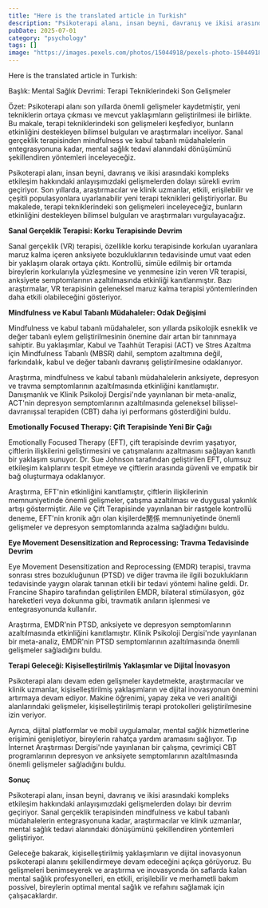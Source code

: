```yaml
---
title: "Here is the translated article in Turkish"
description: "Psikoterapi alanı, insan beyni, davranış ve ikisi arasındaki kompleks etkileşim hakkındaki anlayışımızdaki gelişmelerden dolayı sürekli evrim geçiriyo..."
pubDate: 2025-07-01
category: "psychology"
tags: []
image: "https://images.pexels.com/photos/15044918/pexels-photo-15044918.jpeg?auto=compress&cs=tinysrgb&h=650&w=940"
---
```


Here is the translated article in Turkish:

Başlık: Mental Sağlık Devrimi: Terapi Tekniklerindeki Son Gelişmeler

Özet: Psikoterapi alanı son yıllarda önemli gelişmeler kaydetmiştir, yeni tekniklerin ortaya çıkması ve mevcut yaklaşımların geliştirilmesi ile birlikte. Bu makale, terapi tekniklerindeki son gelişmeleri keşfediyor, bunların etkinliğini destekleyen bilimsel bulguları ve araştırmaları inceliyor. Sanal gerçeklik terapisinden mindfulness ve kabul tabanlı müdahalelerin entegrasyonuna kadar, mental sağlık tedavi alanındaki dönüşümünü şekillendiren yöntemleri inceleyeceğiz.

Psikoterapi alanı, insan beyni, davranış ve ikisi arasındaki kompleks etkileşim hakkındaki anlayışımızdaki gelişmelerden dolayı sürekli evrim geçiriyor. Son yıllarda, araştırmacılar ve klinik uzmanlar, etkili, erişilebilir ve çeşitli populasyonlara uyarlanabilir yeni terapi teknikleri geliştiriyorlar. Bu makalede, terapi tekniklerindeki son gelişmeleri inceleyeceğiz, bunların etkinliğini destekleyen bilimsel bulguları ve araştırmaları vurgulayacağız.

**Sanal Gerçeklik Terapisi: Korku Terapisinde Devrim**

Sanal gerçeklik (VR) terapisi, özellikle korku terapisinde korkulan uyaranlara maruz kalma içeren anksiyete bozukluklarının tedavisinde umut vaat eden bir yaklaşım olarak ortaya çıktı. Kontrollü, simüle edilmiş bir ortamda bireylerin korkularıyla yüzleşmesine ve yenmesine izin veren VR terapisi, anksiyete semptomlarının azaltılmasında etkinliği kanıtlanmıştır. Bazı araştırmalar, VR terapisinin geleneksel maruz kalma terapisi yöntemlerinden daha etkili olabileceğini gösteriyor.

**Mindfulness ve Kabul Tabanlı Müdahaleler: Odak Değişimi**

Mindfulness ve kabul tabanlı müdahaleler, son yıllarda psikolojik esneklik ve değer tabanlı eylem geliştirilmesinin önemine dair artan bir tanınmaya sahiptir. Bu yaklaşımlar, Kabul ve Taahhüt Terapisi (ACT) ve Stres Azaltma için Mindfulness Tabanlı (MBSR) dahil, semptom azaltımına değil, farkındalık, kabul ve değer tabanlı davranış geliştirilmesine odaklanıyor.

Araştırma, mindfulness ve kabul tabanlı müdahalelerin anksiyete, depresyon ve travma semptomlarının azaltılmasında etkinliğini kanıtlamıştır. Danışmanlık ve Klinik Psikoloji Dergisi'nde yayınlanan bir meta-analiz, ACT'nin depresyon semptomlarının azaltılmasında geleneksel bilişsel-davranışsal terapiden (CBT) daha iyi performans gösterdiğini buldu.

**Emotionally Focused Therapy: Çift Terapisinde Yeni Bir Çağı**

Emotionally Focused Therapy (EFT), çift terapisinde devrim yaşatıyor, çiftlerin ilişkilerini geliştirmesini ve çatışmalarını azaltmasını sağlayan kanıtlı bir yaklaşım sunuyor. Dr. Sue Johnson tarafından geliştirilen EFT, olumsuz etkileşim kalıplarını tespit etmeye ve çiftlerin arasında güvenli ve empatik bir bağ oluşturmaya odaklanıyor.

Araştırma, EFT'nin etkinliğini kanıtlamıştır, çiftlerin ilişkilerinin memnuniyetinde önemli gelişmeler, çatışma azaltılması ve duygusal yakınlık artışı göstermiştir. Aile ve Çift Terapisinde yayınlanan bir rastgele kontrollü deneme, EFT'nin kronik ağrı olan kişilerde関係 memnuniyetinde önemli gelişmeler ve depresyon semptomlarında azalma sağladığını buldu.

**Eye Movement Desensitization and Reprocessing: Travma Tedavisinde Devrim**

Eye Movement Desensitization and Reprocessing (EMDR) terapisi, travma sonrası stres bozukluğunun (PTSD) ve diğer travma ile ilgili bozuklukların tedavisinde yaygın olarak tanınan etkili bir tedavi yöntemi haline geldi. Dr. Francine Shapiro tarafından geliştirilen EMDR, bilateral stimülasyon, göz hareketleri veya dokunma gibi, travmatik anıların işlenmesi ve entegrasyonunda kullanılır.

Araştırma, EMDR'nin PTSD, anksiyete ve depresyon semptomlarının azaltılmasında etkinliğini kanıtlamıştır. Klinik Psikoloji Dergisi'nde yayınlanan bir meta-analiz, EMDR'nin PTSD semptomlarının azaltılmasında önemli gelişmeler sağladığını buldu.

**Terapi Geleceği: Kişiselleştirilmiş Yaklaşımlar ve Dijital İnovasyon**

Psikoterapi alanı devam eden gelişmeler kaydetmekte, araştırmacılar ve klinik uzmanlar, kişiselleştirilmiş yaklaşımların ve dijital inovasyonun önemini artırmaya devam ediyor. Makine öğrenimi, yapay zeka ve veri analitiği alanlarındaki gelişmeler, kişiselleştirilmiş terapi protokolleri geliştirilmesine izin veriyor.

Ayrıca, dijital platformlar ve mobil uygulamalar, mental sağlık hizmetlerine erişimini genişletiyor, bireylerin rahatça yardım aramasını sağlıyor. Tıp İnternet Araştırması Dergisi'nde yayınlanan bir çalışma, çevrimiçi CBT programlarının depresyon ve anksiyete semptomlarının azaltılmasında önemli gelişmeler sağladığını buldu.

**Sonuç**

Psikoterapi alanı, insan beyni, davranış ve ikisi arasındaki kompleks etkileşim hakkındaki anlayışımızdaki gelişmelerden dolayı bir devrim geçiriyor. Sanal gerçeklik terapisinden mindfulness ve kabul tabanlı müdahalelerin entegrasyonuna kadar, araştırmacılar ve klinik uzmanlar, mental sağlık tedavi alanındaki dönüşümünü şekillendiren yöntemleri geliştiriyor.

Geleceğe bakarak, kişiselleştirilmiş yaklaşımların ve dijital inovasyonun psikoterapi alanını şekillendirmeye devam edeceğini açıkça görüyoruz. Bu gelişmeleri benimseyerek ve araştırma ve inovasyonda ön saflarda kalan mental sağlık profesyonelleri, en etkili, erişilebilir ve merhametli bakım possível, bireylerin optimal mental sağlık ve refahını sağlamak için çalışacaklardır.